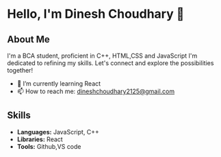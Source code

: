 # Hello, I'm Dinesh Choudhary 👋

## About Me
I'm a BCA student, proficient in C++, HTML,CSS and JavaScript I'm dedicated to refining my skills. Let's connect and explore the possibilities together!

- 🌱 I’m currently learning React
- 📫 How to reach me: dineshchoudhary2125@gmail.com

## Skills
- **Languages:** JavaScript, C++
- **Libraries:** React
- **Tools:** Github,VS code


